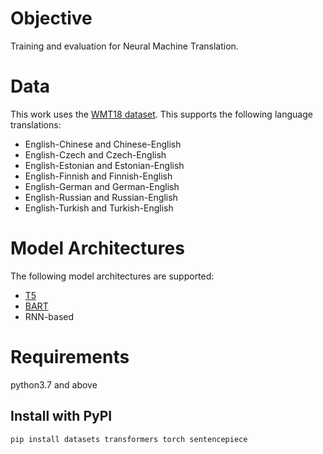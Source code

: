 # Objective

Training and evaluation for Neural Machine Translation. 

# Data

This work uses the [WMT18 dataset](https://www.statmt.org/wmt18/). This supports the following language translations:

- English-Chinese and Chinese-English
- English-Czech and Czech-English
- English-Estonian and Estonian-English
- English-Finnish and Finnish-English
- English-German and German-English
- English-Russian and Russian-English
- English-Turkish and Turkish-English

# Model Architectures

The following model architectures are supported:
 - [T5](https://huggingface.co/docs/transformers/model_doc/t5)
 - [BART](https://huggingface.co/docs/transformers/model_doc/bart)
 - RNN-based

# Requirements

python3.7 and above

## Install with PyPI

`pip install datasets transformers torch sentencepiece`

